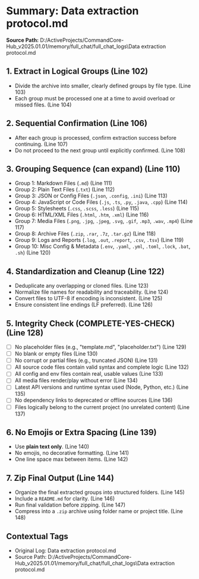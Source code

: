 # Summary: Data extraction protocol.md

**Source Path:** D:/ActiveProjects/CommandCore-Hub_v2025.01.01/memory/full_chat/full_chat_logs\Data extraction protocol.md

## 1. Extract in Logical Groups (Line 102)
- Divide the archive into smaller, clearly defined groups by file type. (Line 103)
- Each group must be processed one at a time to avoid overload or missed files. (Line 104)

## 2. Sequential Confirmation (Line 106)
- After each group is processed, confirm extraction success before continuing. (Line 107)
- Do not proceed to the next group until explicitly confirmed. (Line 108)

## 3. Grouping Sequence (can expand) (Line 110)
- Group 1: Markdown Files (`.md`) (Line 111)
- Group 2: Plain Text Files (`.txt`) (Line 112)
- Group 3: JSON or Config Files (`.json`, `.config`, `.ini`) (Line 113)
- Group 4: JavaScript or Code Files (`.js`, `.ts`, `.py`, `.java`, `.cpp`) (Line 114)
- Group 5: Stylesheets (`.css`, `.scss`, `.less`) (Line 115)
- Group 6: HTML/XML Files (`.html`, `.htm`, `.xml`) (Line 116)
- Group 7: Media Files (`.png`, `.jpg`, `.jpeg`, `.svg`, `.gif`, `.mp3`, `.wav`, `.mp4`) (Line 117)
- Group 8: Archive Files (`.zip`, `.rar`, `.7z`, `.tar.gz`) (Line 118)
- Group 9: Logs and Reports (`.log`, `.out`, `.report`, `.csv`, `.tsv`) (Line 119)
- Group 10: Misc Config & Metadata (`.env`, `.yaml`, `.yml`, `.toml`, `.lock`, `.bat`, `.sh`) (Line 120)

## 4. Standardization and Cleanup (Line 122)
- Deduplicate any overlapping or cloned files. (Line 123)
- Normalize file names for readability and traceability. (Line 124)
- Convert files to UTF-8 if encoding is inconsistent. (Line 125)
- Ensure consistent line endings (LF preferred). (Line 126)

## 5. Integrity Check (COMPLETE-YES-CHECK) (Line 128)
- [ ] No placeholder files (e.g., "template.md", "placeholder.txt") (Line 129)
- [ ] No blank or empty files (Line 130)
- [ ] No corrupt or partial files (e.g., truncated JSON) (Line 131)
- [ ] All source code files contain valid syntax and complete logic (Line 132)
- [ ] All config and env files contain real, usable values (Line 133)
- [ ] All media files render/play without error (Line 134)
- [ ] Latest API versions and runtime syntax used (Node, Python, etc.) (Line 135)
- [ ] No dependency links to deprecated or offline sources (Line 136)
- [ ] Files logically belong to the current project (no unrelated content) (Line 137)

## 6. No Emojis or Extra Spacing (Line 139)
- Use **plain text only**. (Line 140)
- No emojis, no decorative formatting. (Line 141)
- One line space max between items. (Line 142)

## 7. Zip Final Output (Line 144)
- Organize the final extracted groups into structured folders. (Line 145)
- Include a `README.md` for clarity. (Line 146)
- Run final validation before zipping. (Line 147)
- Compress into a `.zip` archive using folder name or project title. (Line 148)

## Contextual Tags
- Original Log: Data extraction protocol.md
- Source Path: D:/ActiveProjects/CommandCore-Hub_v2025.01.01/memory/full_chat/full_chat_logs\Data extraction protocol.md
